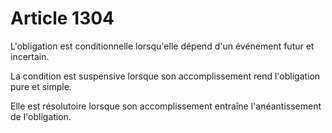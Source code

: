 # Article 1304

L'obligation est conditionnelle lorsqu'elle dépend d'un événement futur et incertain.

La condition est suspensive lorsque son accomplissement rend l'obligation pure et simple.

Elle est résolutoire lorsque son accomplissement entraîne l'anéantissement de l'obligation.
